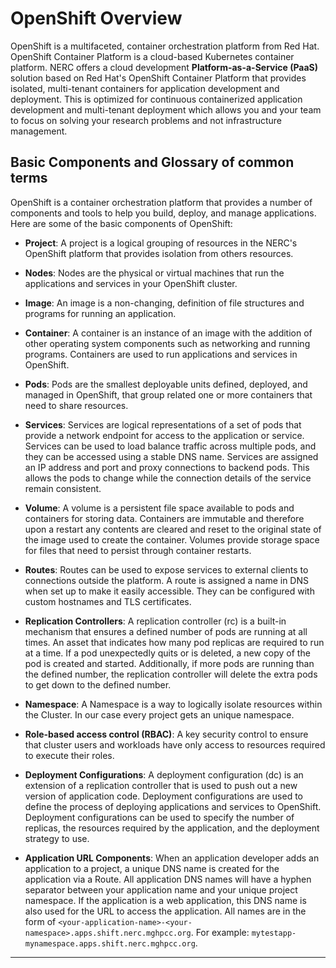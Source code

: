 # OpenShift Overview

OpenShift is a multifaceted, container orchestration platform from Red Hat.
OpenShift Container Platform is a cloud-based Kubernetes container platform.
NERC offers a cloud development **Platform-as-a-Service (PaaS)** solution based
on Red Hat's OpenShift Container Platform that provides isolated, multi-tenant
containers for application development and deployment. This is optimized for
continuous containerized application development and multi-tenant deployment
which allows you and your team to focus on solving your research problems and
not infrastructure management.

## Basic Components and Glossary of common terms

OpenShift is a container orchestration platform that provides a number of components
and tools to help you build, deploy, and manage applications. Here are some of the
basic components of OpenShift:

-   **Project**: A project is a logical grouping of resources in the NERC's OpenShift
    platform that provides isolation from others resources.

-   **Nodes**: Nodes are the physical or virtual machines that run the applications
    and services in your OpenShift cluster.

-   **Image**: An image is a non-changing, definition of file structures and programs
    for running an application.

-   **Container**: A container is an instance of an image with the addition of other
    operating system components such as networking and running programs. Containers
    are used to run applications and services in OpenShift.

-   **Pods**: Pods are the smallest deployable units defined, deployed, and managed
    in OpenShift, that group related one or more containers that need to share resources.

-   **Services**: Services are logical representations of a set of pods that provide
    a network endpoint for access to the application or service. Services can be
    used to load balance traffic across multiple pods, and they can be accessed
    using a stable DNS name. Services are assigned an IP address and port and proxy
    connections to backend pods. This allows the pods to change while the connection
    details of the service remain consistent.

-   **Volume**: A volume is a persistent file space available to pods and containers
    for storing data. Containers are immutable and therefore upon a restart any
    contents are cleared and reset to the original state of the image used to create
    the container. Volumes provide storage space for files that need to persist
    through container restarts.

-   **Routes**: Routes can be used to expose services to external clients to connections
    outside the platform. A route is assigned a name in DNS when set up to make it
    easily accessible. They can be configured with custom hostnames and TLS certificates.

-   **Replication Controllers**: A replication controller (rc) is a built-in mechanism
    that ensures a defined number of pods are running at all times. An asset that
    indicates how many pod replicas are required to run at a time. If a pod unexpectedly
    quits or is deleted, a new copy of the pod is created and started. Additionally,
    if more pods are running than the defined number, the replication controller
    will delete the extra pods to get down to the defined number.

-   **Namespace**: A Namespace is a way to logically isolate resources within the
    Cluster. In our case every project gets an unique namespace.

-   **Role-based access control (RBAC)**: A key security control to ensure that cluster
    users and workloads have only access to resources required to execute their roles.

-   **Deployment Configurations**: A deployment configuration (dc) is an extension
    of a replication controller that is used to push out a new version of application
    code. Deployment configurations are used to define the process of deploying
    applications and services to OpenShift. Deployment configurations
    can be used to specify the number of replicas, the resources required by the
    application, and the deployment strategy to use.

-   **Application URL Components**: When an application developer adds an application
    to a project, a unique DNS name is created for the application via a Route. All
    application DNS names will have a hyphen separator between your application name
    and your unique project namespace. If the application is a web application, this
    DNS name is also used for the URL to access the application. All names are in
    the form of `<your-application-name>-<your-namespace>.apps.shift.nerc.mghpcc.org`.
    For example: `mytestapp-mynamespace.apps.shift.nerc.mghpcc.org`.

---
